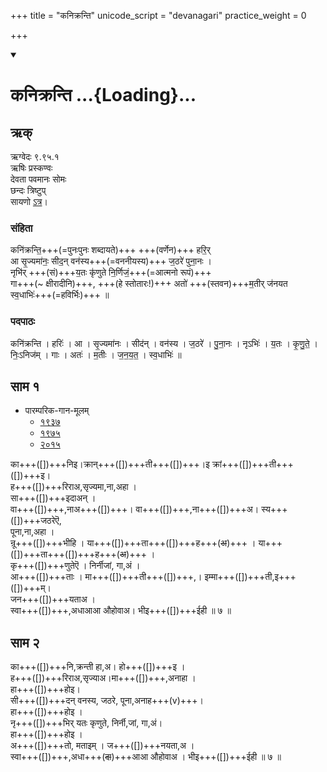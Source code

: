 +++
title = "कनिक्रन्ति"
unicode_script = "devanagari"
practice_weight = 0

+++
<div class="js_include" includetitle="true" newlevelforh1="1" unfilled url="/vedAH_sAma/paravastu-saama/devaH/somaH/kanikranti/">
<details open><summary><h1>कनिक्रन्ति ...{Loading}...</h1></summary>

## ऋक्

ऋग्वेदः  ९.९५.१  
ऋषिः  प्रस्कण्वः  
देवता  पवमानः सोमः  
छन्दः  त्रिष्टुप्  
सायणो [ऽत्र](http://rigveda.sanatana.in/describe/rikMandala/009.095.001)।

### संहिता
कनि॑क्रन्ति॒+++(=पुनःपुनः शब्दायते)+++ +++(वर्णेन)+++ हरि॒र्  
आ सृ॒ज्यमा॑नः॒ सीद॒न् वन॑स्य+++(=वननीयस्य)+++  ज॒ठरे॑ पुना॒नः ।  
नृभि॑र् +++(सं)+++य॒तः कृ॑णुते नि॒र्णिजं॒+++(=आत्मनो रूपं)+++  
गा+++(~ क्षीरादीनि)+++, +++(हे स्तोतारः!)+++ अतो॑ +++(स्तवन)+++म॒तीर् ज॑नयत स्व॒धाभिः॑+++(=हविर्भिः)+++ ॥

### पदपाठः
कनि॑क्रन्ति । हरिः॑ । आ । सृ॒ज्यमा॑नः । सीद॑न् । वन॑स्य । ज॒ठरे॑ । पु॒ना॒नः ।
नृऽभिः॑ । य॒तः । कृ॒णु॒ते॒ । निः॒ऽनिज॑म् । गाः । अतः॑ । म॒तीः । ज॒न॒य॒त॒ । स्व॒धाभिः॑ ॥

## साम १
- पारम्परिक-गान-मूलम् 
  - [१९३७](https://archive.org/stream/sAmaveda-jaiminIya-paravastu-paramparA-docs/sAmaveda-paravastu-1937#page/n55/mode/1up)
  - [१९७५](https://archive.org/stream/sAmaveda-jaiminIya-paravastu-paramparA-docs/sAmaveda-paravastu-1975#page/n51/mode/2up)
  - [२०१५](https://archive.org/stream/sAmaveda-jaiminIya-paravastu-paramparA-docs/proxaNa-sAmAni#page/n3/mode/2up)

<div caption="गोपालार्यः 2015  " class="audioEmbed" src="https://archive
.org/download/jaiminIya-sAma-gAna-paravastu-tradition-gopAla-2015/kanikranti-1.mp3"></div>

का+++([])+++निइ।क्रान्+++([])+++ती+++([])+++।इ क्रां+++([])+++ती+++([])+++इ।  
ह+++([])+++रिराअ,सृज्यमा,ना,अहा ।  
सा+++([])+++इदाअन् ।  
वा+++([])+++,नाअ+++([])+++। वा+++([])+++,ना+++([])+++अ। स्य+++([])+++जठरेऎ,  
पूना,ना,अहा ।  
न्रू+++([])+++भीहि । या+++([])+++ता+++([])+++ह+++(~~अ~~)+++ । या+++([])+++ता+++([])+++ह+++(~~अ~~)+++ ।  
कृ+++([])+++णुतेऎ ।  निर्नीजां, गा,अं ।  
आ+++([])+++ताः । मा+++([])+++ती+++([])+++,। इम्मा+++([])+++ती,इ+++([])+++म्।  
जन+++([])+++यताअ ।  
स्वा+++([])+++,अधाआआ औहोवाअ। भीइ+++([])+++ईही ॥ ७ ॥

## साम २
<div caption="गोपालार्यः 2015  " class="audioEmbed" src="https://archive
.org/download/jaiminIya-sAma-gAna-paravastu-tradition-gopAla-2015/kanikranti-2.mp3"></div>

का+++([])+++नि,क्रन्ती हा,अ। हो+++([])+++इ ।  
ह+++([])+++रिराअ,सृज्याअ।मा+++([])+++,अनाहा ।  
हा+++([])+++होइ।  
सी+++([])+++दन् वनस्य, जठरे, पूना,अनाह+++(v)+++।  
हा+++([])+++होइ ।  
नृ+++([])+++भिर् यतः कृणुते, निर्नी,जां, गा,अं।  
हा+++([])+++होइ ।  
अ+++([])+++तो, मताइम् ।
ज+++([])+++नयता,अ ।  
स्वा+++([])+++,अधा+++(~~दा~~)+++आआ औहोवाअ । भीइ+++([])+++ईही ॥ ७ ॥
</details>
</div>